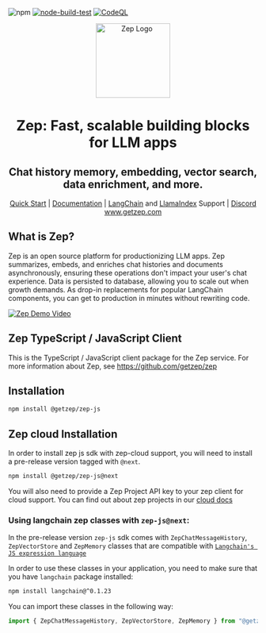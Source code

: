 ![npm](https://img.shields.io/npm/dw/%40getzep/zep-js) [![node-build-test](https://github.com/getzep/zep-js/actions/workflows/node-build-test.yml/badge.svg)](https://github.com/getzep/zep-js/actions/workflows/node-build-test.yml) [![CodeQL](https://github.com/getzep/zep-js/actions/workflows/github-code-scanning/codeql/badge.svg)](https://github.com/getzep/zep-js/actions/workflows/github-code-scanning/codeql)

<p align="center">
  <a href="https://squidfunk.github.io/mkdocs-material/">
    <img src="https://github.com/getzep/zep/blob/main/assets/zep-bot-square-200x200.png?raw=true" width="150" alt="Zep Logo">
  </a>
</p>

<h1 align="center">
Zep: Fast, scalable building blocks for LLM apps
</h1>
<h2 align="center">Chat history memory, embedding, vector search, data enrichment, and more.</h2>

<p align="center">
<a href="https://docs.getzep.com/deployment/quickstart/">Quick Start</a> | 
<a href="https://docs.getzep.com/">Documentation</a> | 
<a href="https://docs.getzep.com/sdk/langchain/">LangChain</a> and 
<a href="https://docs.getzep.com/sdk/langchain/">LlamaIndex</a> Support | 
<a href="https://discord.gg/W8Kw6bsgXQ">Discord</a><br />
<a href="https://www.getzep.com">www.getzep.com</a>
</p>

## What is Zep?
Zep is an open source platform for productionizing LLM apps. Zep summarizes, embeds, and enriches chat histories and documents asynchronously, ensuring these operations don't impact your user's chat experience. Data is persisted to database, allowing you to scale out when growth demands. As drop-in replacements for popular LangChain components, you can get to production in minutes without rewriting code.

[![Zep Demo Video](https://img.youtube.com/vi/d6ryNEvMXno/maxresdefault.jpg)](https://vimeo.com/865785086?share=copy)


## Zep TypeScript / JavaScript Client

This is the TypeScript / JavaScript client package for the Zep service. For more information about Zep, see https://github.com/getzep/zep

## Installation

```bash
npm install @getzep/zep-js
```

## Zep cloud Installation
In order to install zep js sdk with zep-cloud support, you will need to install
a pre-release version tagged with `@next`.

```bash
npm install @getzep/zep-js@next
```

You will also need to provide a Zep Project API key to your zep client for cloud support.
You can find out about zep projects in our [cloud docs](https://help.getzep.com/projects.html)

### Using langchain zep classes with `zep-js@next`:
In the pre-release version `zep-js` sdk comes with `ZepChatMessageHistory`, `ZepVectorStore` and `ZepMemory`
classes that are compatible with [`Langchain's JS expression language`](https://js.langchain.com/docs/expression_language/)

In order to use these classes in your application, you need to make sure that you have 
`langchain` package installed:

```bash
npm install langchain@^0.1.23
```

You can import these classes in the following way:

```typescript
import { ZepChatMessageHistory, ZepVectorStore, ZepMemory } from "@getzep/zep-js/langchain"
```

